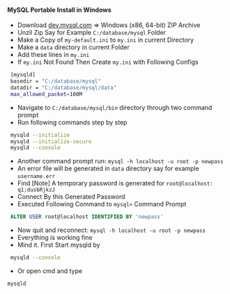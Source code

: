 #### MySQL Portable Install in Windows

* Download [dev.mysql.com](https://dev.mysql.com/downloads/mysql/) => Windows (x86, 64-bit) ZIP Archive
* Unzil Zip Say for Example ` C:/database/mysql ` Folder
* Make a Copy of ` my-default.ini ` to ` my.ini ` in current Directory
* Make a ` data ` directory in current Folder
* Add these lines in ` my.ini `
* If ` my.ini ` Not Found Then Create ` my.ini ` with Following Configs
```sh
 [mysqld]
 basedir = "C:/database/mysql"
 datadir = "C:/database/mysql/data"
 max_allowed_packet=100M
```

* Navigate to ` C:/database/mysql/bin ` directory through two command prompt
* Run following commands step by step
```sh
 mysqld --initialize
 mysqld --initialize-secure
 mysqld --console
```

* Another command prompt run: ` mysql -h localhost -u root -p newpass `
* An error file will be generated in `data` directory say for example ` username.err `
* Find [Note] A temporary password is generated for ` root@localhost: q1;dusbRjkzJ `
* Connect By this Generated Password
* Executed Following Command to `mysql>` Command Prompt
```sql
 ALTER USER root@localhost IDENTIFIED BY 'newpass'
```
* Now quit and reconnect: ` mysql -h localhost -u root -p newpass `
* Everything is working fine
* Mind it. First Start mysqld by 
```sh
 mysqld --console
```
* Or open cmd and type
```sh
mysqld
```
